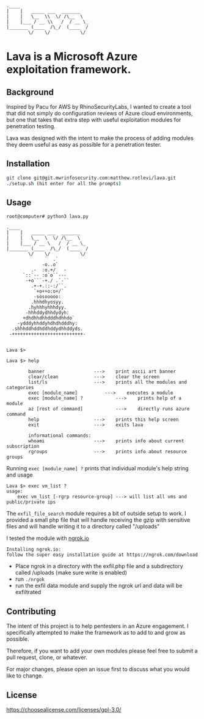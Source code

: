 ```
.____                         
|    |   _____ ___  _______   
|    |   \__  \\  \/ /\__  \  
|    |___ / __ \\   /  / __ \_
|_______ (____  /\_/  (____  /
        \/    \/           \/ 
```

# Lava is a Microsoft Azure exploitation framework.

## Background

Inspired by Pacu for AWS by RhinoSecurityLabs, I wanted to create a tool that did not simply do configuration reviews of Azure cloud environments, but one that takes that extra step with useful exploitation modules for penetration testing.

Lava was designed with the intent to make the process of adding modules they deem useful as easy as possible for a penetration tester.
## Installation

```bash
git clone git@git.mwrinfosecurity.com:matthew.rotlevi/lava.git
./setup.sh (hit enter for all the prompts)
```

## Usage

```
root@computer# python3 lava.py

.____                         
|    |   _____ ___  _______   
|    |   \__  \  \/ /\__  \  
|    |___ / __ \   /  / __ \_
|_______ (____  /\_/  (____  /
        \/    \/           \/ 
              `  .`           
             -o..o`           
         .-  :o.+/   -        
      `::`-- :o`o``---        
       -+o```-+./ .`-``       
         .+-+.::-:/``.        
          `+o++o:o+/`         
          -sosooooo:          
         .hhhdhyosyy.         
        .hyhhhyhhhdyy.        
       -hhhddydhhdydyh:       
      +dhdhhdhhdddhdhhdo`     
    -ydddyhhddyhdhdhdddhy:    
  .shhhddhddhddhddydhhddyds.  
 -++++++++++++++++++++++++++- 

  
Lava $> 

Lava $> help

		banner			        --->	print ascii art banner
		clear/clean		        --->	clear the screen
		list/ls			        --->	prints all the modules and categories
		exec [module_name]	        --->	executes a module
		exec [module_name] ?	        --->	prints help of a module
		az [rest of command]	        --->	directly runs azure command
		help			        --->	prints this help screen
		exit			        --->	exits lava

		informational commands:
		whoami			        --->	prints info about current subscription
		rgroups			        --->	prints info about resource groups

```

Running ```exec [module_name] ?``` prints that individual module's help string and usage
```
Lava $> exec vm_list ?
usage:
	exec vm_list [-rgrp resource-group] ---> will list all vms and public/private ips

```

The ```exfil_file_search``` module requires a bit of outside setup to work. I provided a small php file that will handle receiving the gzip with sensitive files and will handle writing it to a directory called "/uploads"

I tested the module with [ngrok.io](https://github.com/inconshreveable/ngrok)
 ```
 Installing ngrok.io:
 follow the super easy installation guide at https://ngrok.com/download
 ```
 - Place ngrok in a directory with the exfil.php file and a subdirectory called /uploads (make sure write is enabled)
 - run ```./nrgok```
 - run the exfil data module and supply the ngrok url and data will be exfiltrated



## Contributing
The intent of this project is to help pentesters in an Azure engagement. I specifically attempted to make the framework as to add to and grow as possible.

Therefore, if you want to add your own modules please feel free to submit a pull request, clone, or whatever. 

For major changes, please open an issue first to discuss what you would like to change.

## License
https://choosealicense.com/licenses/gpl-3.0/
